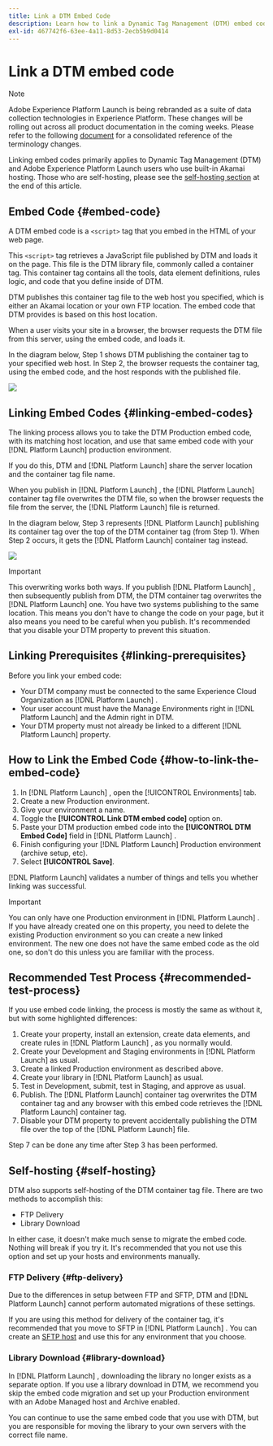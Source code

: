 ```yaml
---
title: Link a DTM Embed Code
description: Learn how to link a Dynamic Tag Management (DTM) embed code using Adobe Experience Platform Launch.
exl-id: 467742f6-63ee-4a11-8d53-2ecb5b9d0414
---
```

# Link a DTM embed code

>[!NOTE]
>
>Adobe Experience Platform Launch is being rebranded as a suite of data collection technologies in Experience Platform. These changes will be rolling out across all product documentation in the coming weeks. Please refer to the following [document](../../launch-term-updates.md) for a consolidated reference of the terminology changes.

Linking embed codes primarily applies to Dynamic Tag Management (DTM) and Adobe Experience Platform Launch users who use built-in Akamai hosting. Those who are self-hosting, please see the [self-hosting section](#self-hosting) at the end of this article.

## Embed Code {#embed-code}

A DTM embed code is a `<script>` tag that you embed in the HTML of your web page.

This `<script>` tag retrieves a JavaScript file published by DTM and loads it on the page. This file is the DTM library file, commonly called a container tag. This container tag contains all the tools, data element definitions, rules logic, and code that you define inside of DTM.

DTM publishes this container tag file to the web host you specified, which is either an Akamai location or your own FTP location. The embed code that DTM provides is based on this host location.

When a user visits your site in a browser, the browser requests the DTM file from this server, using the embed code, and loads it.

In the diagram below, Step 1 shows DTM publishing the container tag to your specified web host. In Step 2, the browser requests the container tag, using the embed code, and the host responds with the published file.

![](/help/assets/dtm_publishing.png)

## Linking Embed Codes {#linking-embed-codes}

The linking process allows you to take the DTM Production embed code, with its matching host location, and use that same embed code with your [!DNL Platform Launch]  production environment.

If you do this, DTM and [!DNL Platform Launch]  share the server location and the container tag file name.

When you publish in [!DNL Platform Launch] , the [!DNL Platform Launch]  container tag file overwrites the DTM file, so when the browser requests the file from the server, the [!DNL Platform Launch]  file is returned.

In the diagram below, Step 3 represents [!DNL Platform Launch]  publishing its container tag over the top of the DTM container tag (from Step 1). When Step 2 occurs, it gets the [!DNL Platform Launch]  container tag instead.

![](/help/assets/launch_publishing.png)

>[!IMPORTANT]
>
>This overwriting works both ways. If you publish [!DNL Platform Launch] , then subsequently publish from DTM, the DTM container tag overwrites the [!DNL Platform Launch]  one. You have two systems publishing to the same location. This means you don't have to change the code on your page, but it also means you need to be careful when you publish. It's recommended that you disable your DTM property to prevent this situation.

## Linking Prerequisites {#linking-prerequisites}

Before you link your embed code:

* Your DTM company must be connected to the same Experience Cloud Organization as [!DNL Platform Launch] .
* Your user account must have the Manage Environments right in [!DNL Platform Launch]  and the Admin right in DTM.
* Your DTM property must not already be linked to a different [!DNL Platform Launch]  property.

## How to Link the Embed Code {#how-to-link-the-embed-code}

1. In [!DNL Platform Launch] , open the [!UICONTROL Environments] tab.
1. Create a new Production environment.
1. Give your environment a name.
1. Toggle the **[!UICONTROL Link DTM embed code]** option on.
1. Paste your DTM production embed code into the **[!UICONTROL DTM Embed Code]** field in [!DNL Platform Launch] .
1. Finish configuring your [!DNL Platform Launch]  Production environment (archive setup, etc).
1. Select **[!UICONTROL Save]**.

[!DNL Platform Launch]  validates a number of things and tells you whether linking was successful.

>[!IMPORTANT]
>
>You can only have one Production environment in [!DNL Platform Launch] . If you have already created one on this property, you need to delete the existing Production environment so you can create a new linked environment. The new one does not have the same embed code as the old one, so don't do this unless you are familiar with the process.

## Recommended Test Process {#recommended-test-process}

If you use embed code linking, the process is mostly the same as without it, but with some highlighted differences:

1. Create your property, install an extension, create data elements, and create rules in [!DNL Platform Launch] , as you normally would.
1. Create your Development and Staging environments in [!DNL Platform Launch]  as usual.
1. ​Create a linked Production environment as described above.
1. Create your library in [!DNL Platform Launch]  as usual.
1. Test in Development, submit, test in Staging, and approve as usual.
1. Publish. The [!DNL Platform Launch]  container tag overwrites the DTM container tag and any browser with this embed code retrieves the [!DNL Platform Launch]  container tag.
1. Disable your DTM property to prevent accidentally publishing the DTM file over the top of the [!DNL Platform Launch]  file.

Step 7 can be done any time after Step 3 has been performed.

## Self-hosting {#self-hosting}

DTM also supports self-hosting of the DTM container tag file. There are two methods to accomplish this:

* FTP Delivery
* Library Download

In either case, it doesn't make much sense to migrate the embed code. Nothing will break if you try it. It's recommended that you not use this option and set up your hosts and environments manually.

### FTP Delivery {#ftp-delivery}

Due to the differences in setup between FTP and SFTP, DTM and [!DNL Platform Launch]  cannot perform automated migrations of these settings.

If you are using this method for delivery of the container tag, it's recommended that you move to SFTP in [!DNL Platform Launch] . You can create an [SFTP host](/help/launch-reference/publishing/hosts/sftp-host.md) and use this for any environment that you choose.

### Library Download {#library-download}

In [!DNL Platform Launch] , downloading the library no longer exists as a separate option. If you use a library download in DTM, we recommend you skip the embed code migration and set up your Production environment with an Adobe Managed host and Archive enabled.

You can continue to use the same embed code that you use with DTM, but you are responsible for moving the library to your own servers with the correct file name.
